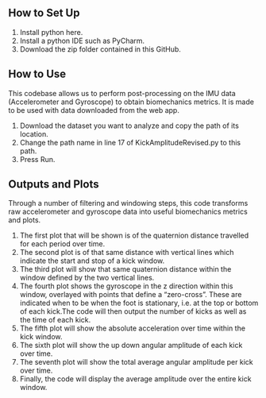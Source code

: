 ## How to Set Up
1. Install python here.
2. Install a python IDE such as PyCharm. 
3. Download the zip folder contained in this GitHub.
## How to Use
This codebase allows us to perform post-processing on the IMU data (Accelerometer and Gyroscope) to obtain biomechanics metrics. It is made to be used with data downloaded from the web app.
1. Download the dataset you want to analyze and copy the path of its location. 
2. Change the path name in line 17 of KickAmplitudeRevised.py to this path. 
3. Press Run. 
## Outputs and Plots
Through a number of filtering and windowing steps, this code transforms raw accelerometer and gyroscope data into useful biomechanics metrics and plots. 
1. The first plot that will be shown is of the quaternion distance travelled for each period over time. 
2. The second plot is of that same distance with vertical lines which indicate the start and stop of a kick window. 
3. The third plot will show that same quaternion distance within the window defined by the two vertical lines.
4. The fourth plot shows the gyroscope in the z direction within this window, overlayed with points that define a “zero-cross”. These are indicated when to be when the foot is stationary, i.e. at the top or bottom of each kick.The code will then output the number of kicks as well as the time of each kick. 
5. The fifth plot will show the absolute acceleration over time within the kick window. 
6. The sixth plot will show the up down angular amplitude of each kick over time. 
7. The seventh plot will show the total average angular amplitude per kick over time. 
8. Finally, the code will display the average amplitude over the entire kick window. 
